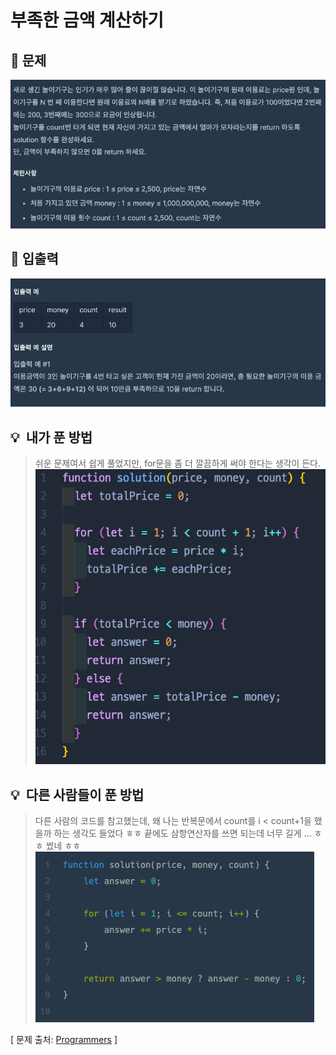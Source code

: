 # 부족한 금액 계산하기

## 📍 문제

<img src="./Image/1.png"/>

## 📍 입출력

<img src="./Image/2.png"/>

## 💡  내가 푼 방법

> 쉬운 문제여서 쉽게 풀었지만, for문을 좀 더 깔끔하게 써야 한다는 생각이 든다.
> <img src="./Image/3.png"/>

## 💡  다른 사람들이 푼 방법

> 다른 사람의 코드를 참고했는데, 왜 나는 반복문에서 count를 i < count+1을 했을까 하는 생각도 들었다 ㅎㅎ 끝에도 삼항연산자를 쓰면 되는데 너무 길게 ... ㅎㅎ 썼네 ㅎㅎ
> <img src="./Image/4.png"/>

[ 문제 출처: [Programmers](https://programmers.co.kr/) ]
